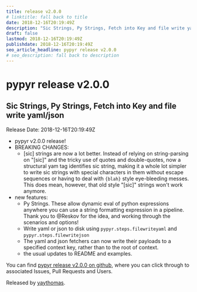 ```yaml
---
title: release v2.0.0
# linktitle: fall back to title
date: 2018-12-16T20:19:49Z
description: "Sic Strings, Py Strings, Fetch into Key and file write yaml/json"
draft: false
lastmod: 2018-12-16T20:19:49Z
publishdate: 2018-12-16T20:19:49Z
seo_article_headline: pypyr release v2.0.0
# seo_description: fall back to description
---
```

# pypyr release v2.0.0
## Sic Strings, Py Strings, Fetch into Key and file write yaml/json
Release Date: 2018-12-16T20:19:49Z

- pypyr v2.0.0 release!
- BREAKING CHANGES:
   - [sic] strings are now a lot better. Instead of relying on string-parsing on "[sic]" and the tricky use of quotes and double-quotes, now a structural yam tag identifies sic string, making it a whole lot simpler to write sic strings with special characters in them without escape sequences or having to deal with `{blah}` style eye-bleeding messes. This does mean, however, that old style "[sic]" strings won't work anymore.
- new features:
  - Py Strings. These allow dynamic eval of python expressions anywhere you can use a string formatting expression in a pipeline. Thank you to  @Reskov for the idea, and working through the scenarios and options!
  - Write yaml or json to disk using `pypyr.steps.filewriteyaml` and `pypyr.steps.filewritejson`
  - The yaml and json fetchers can now write their payloads to a specified context key, rather than to the root of context.
  - the usual updates to README and examples.

You can find [pypyr release v2.0.0 on github](https://github.com/pypyr/pypyr-cli/releases/tag/v2.0.0), where you can 
click through to associated Issues, Pull Requests and Users.

Released by [yaythomas](https://github.com/yaythomas).

